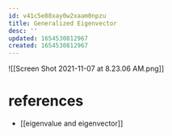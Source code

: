 ```yaml
---
id: v41c5e88xay0w2xaam0npzu
title: Generalized Eigenvector
desc: ''
updated: 1654530812967
created: 1654530812967
---
```

![[Screen Shot 2021-11-07 at 8.23.06 AM.png]]
# references
- [[eigenvalue and eigenvector]]
